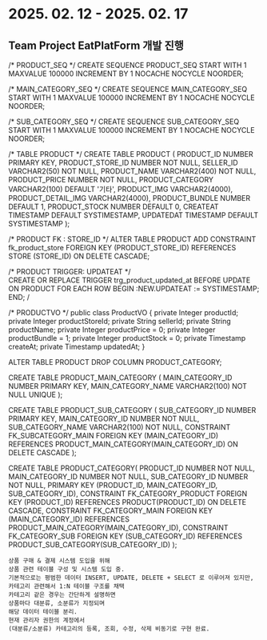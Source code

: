 # 2025. 02. 12 - 2025. 02. 17

## Team Project EatPlatForm 개발 진행

/* PRODUCT_SEQ */
CREATE SEQUENCE PRODUCT_SEQ
START WITH 1
MAXVALUE 100000
INCREMENT BY 1
NOCACHE
NOCYCLE
NOORDER;

/* MAIN_CATEGORY_SEQ */
CREATE SEQUENCE MAIN_CATEGORY_SEQ
START WITH 1
MAXVALUE 100000
INCREMENT BY 1
NOCACHE
NOCYCLE
NOORDER;

/* SUB_CATEGORY_SEQ */
CREATE SEQUENCE SUB_CATEGORY_SEQ
START WITH 1
MAXVALUE 100000
INCREMENT BY 1
NOCACHE
NOCYCLE
NOORDER;


/* TABLE PRODUCT */
CREATE TABLE PRODUCT (
    PRODUCT_ID NUMBER PRIMARY KEY,
    PRODUCT_STORE_ID NUMBER NOT NULL,
    SELLER_ID VARCHAR2(50) NOT NULL,
    PRODUCT_NAME VARCHAR2(400) NOT NULL,
    PRODUCT_PRICE NUMBER NOT NULL,
    PRODUCT_CATEGORY VARCHAR2(100) DEFAULT '기타',
    PRODUCT_IMG VARCHAR2(4000),
    PRODUCT_DETAIL_IMG VARCHAR2(4000),
    PRODUCT_BUNDLE NUMBER DEFAULT 1,
    PRODUCT_STOCK NUMBER DEFAULT 0,
    CREATEAT TIMESTAMP DEFAULT SYSTIMESTAMP,
    UPDATEDAT TIMESTAMP DEFAULT SYSTIMESTAMP
);

/* PRODUCT FK : STORE_ID */
ALTER TABLE PRODUCT 
ADD CONSTRAINT fk_product_store
    FOREIGN KEY (PRODUCT_STORE_ID)
    REFERENCES STORE (STORE_ID)
    ON DELETE CASCADE;
    
/* PRODUCT TRIGGER: UPDATEAT */    
CREATE OR REPLACE TRIGGER trg_product_updated_at
BEFORE UPDATE ON PRODUCT
FOR EACH ROW
BEGIN
    :NEW.UPDATEAT := SYSTIMESTAMP;
END;
/

/* PRODUCTVO */
public class ProductVO {
    private Integer productId;
    private Integer productStoreId;
    private String sellerId;
    private String productName;
    private Integer productPrice = 0;
    private Integer productBundle = 1;
    private Integer productStock = 0;
    private Timestamp createAt;
    private Timestamp updatedAt;
}

ALTER TABLE PRODUCT DROP COLUMN PRODUCT_CATEGORY;


CREATE TABLE PRODUCT_MAIN_CATEGORY (
    MAIN_CATEGORY_ID NUMBER PRIMARY KEY,
    MAIN_CATEGORY_NAME VARCHAR2(100) NOT NULL UNIQUE
);

CREATE TABLE PRODUCT_SUB_CATEGORY (
    SUB_CATEGORY_ID NUMBER PRIMARY KEY,
    MAIN_CATEGORY_ID NUMBER NOT NULL,
    SUB_CATEGORY_NAME VARCHAR2(100) NOT NULL,
    CONSTRAINT FK_SUBCATEGORY_MAIN FOREIGN KEY (MAIN_CATEGORY_ID) 
        REFERENCES PRODUCT_MAIN_CATEGORY(MAIN_CATEGORY_ID) ON DELETE CASCADE
);

CREATE TABLE PRODUCT_CATEGORY(
    PRODUCT_ID NUMBER NOT NULL,
    MAIN_CATEGORY_ID NUMBER NOT NULL,
    SUB_CATEGORY_ID NUMBER NOT NULL,
    PRIMARY KEY (PRODUCT_ID, MAIN_CATEGORY_ID, SUB_CATEGORY_ID),
    CONSTRAINT FK_CATEGORY_PRODUCT FOREIGN KEY (PRODUCT_ID) 
        REFERENCES PRODUCT(PRODUCT_ID) ON DELETE CASCADE,
    CONSTRAINT FK_CATEGORY_MAIN FOREIGN KEY (MAIN_CATEGORY_ID) 
        REFERENCES PRODUCT_MAIN_CATEGORY(MAIN_CATEGORY_ID),
    CONSTRAINT FK_CATEGORY_SUB FOREIGN KEY (SUB_CATEGORY_ID) 
        REFERENCES PRODUCT_SUB_CATEGORY(SUB_CATEGORY_ID)
);




```
상품 구매 & 결제 시스템 도입을 위해
상품 관련 테이블 구성 및 시스템 도입 중.
기본적으로는 평범한 데이터 INSERT, UPDATE, DELETE + SELECT 로 이루어져 있지만,
카테고리 관련해서 1:N 테이블 구조를 채택
카테고리 같은 경우는 간단하게 설명하면
상품마다 대분류, 소분류가 지정되며
해당 데이터 테이블 분리.
현재 관리자 권한의 계정에서
(대분류/소분류) 카테고리의 등록, 조회, 수정, 삭제 비동기로 구현 완료.
```